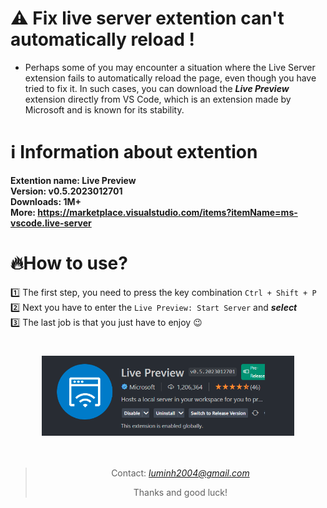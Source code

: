 # ⚠️ Fix live server extention can't automatically reload !
- Perhaps some of you may encounter a situation where the Live Server extension fails to automatically reload the page, even though you have tried to fix it. In such cases, you can download the <b><i>Live Preview</i></b> extension directly from VS Code, which is an extension made by Microsoft and is known for its stability.
# ℹ️ Information about extention
  **Extention name: Live Preview** </br>
  **Version: v0.5.2023012701** </br>
  **Downloads: 1M+** </br>
  **More: https://marketplace.visualstudio.com/items?itemName=ms-vscode.live-server**
# 🔥How to use?
  1️⃣ The first step, you need to press the key combination `Ctrl + Shift + P` </br>
  2️⃣ Next you have to enter the `Live Preview: Start Server` and <i><b>select</b></i> </br>
  3️⃣ The last job is that you just have to enjoy 😉 </br>
 #
<div align = "center">
 <img src = "https://github.com/binvan789/Fix-live-server-can-t-automatically-reload/blob/main/Untitled.png" width = 80%>
</div>
</br>
</br>


><p align = "center">Contact: <i><a href = "mailto: luminh2004@gmail.com">luminh2004@gmail.com</a></i></p>
><p align = "center">Thanks and good luck!</a></i></p>
